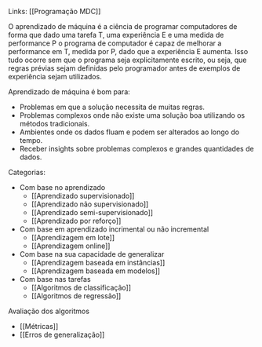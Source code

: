 ---
---

Links: [[Programação MDC]]

O aprendizado de máquina é a ciência de programar computadores de forma que dado uma tarefa T, uma experiência E e uma medida de performance P o programa de computador é capaz de melhorar a performance em T, medida por P, dado que a experiência E aumenta. Isso tudo ocorre sem que o programa seja explicitamente escrito, ou seja, que regras prévias sejam definidas pelo programador antes de exemplos de experiência sejam utilizados.

Aprendizado de máquina é bom para:
- Problemas em que a solução necessita de muitas regras. 
- Problemas complexos onde não existe uma solução boa utilizando os métodos tradicionais. 
- Ambientes onde os dados fluam e podem ser alterados ao longo do tempo. 
- Receber insights sobre problemas complexos e grandes quantidades de dados. 

Categorias:
- Com base no aprendizado
	- [[Aprendizado supervisionado]]
	- [[Aprendizado não supervisionado]]
	- [[Aprendizado semi-supervisionado]]
	- [[Aprendizado por reforço]]
- Com base em aprendizado incrimental ou não incremental
	- [[Aprendizagem em lote]]
	- [[Aprendizagem online]]
- Com base na sua capacidade de generalizar
	- [[Aprendizagem baseada em instâncias]]
	- [[Aprendizagem baseada em modelos]]
- Com base nas tarefas
	- [[Algoritmos de classificação]]
	- [[Algoritmos de regressão]]

Avaliação dos algoritmos
- [[Métricas]]
- [[Erros de generalização]]